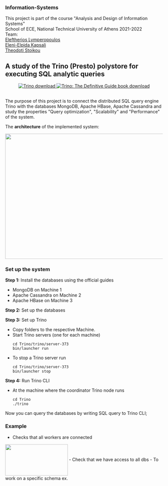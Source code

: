 ### Information-Systems
This project is part of the course "Analysis and Design of Information Systems" <br>
School of ECE, National Technical University of Athens 2021-2022 <br>
Team: <br>
[Eleftherios Lymperopoulos](https://github.com/LefterisLymp) <br>
[Eleni-Elpida Kapsali](https://github.com/el2kaps) <br>
[Theodoti Stoikou](https://github.com/DidoStoikou) <br>

## A study of the Trino (Presto) polystore for executing SQL analytic queries
</p>
<p align="center">
   <a href="https://trino.io/download.html">
       <img src="https://img.shields.io/maven-central/v/io.trino/trino-server.svg?label=Trino" alt="Trino download" />
   </a>
   <a href="https://trino.io/trino-the-definitive-guide.html">
       <img src="https://img.shields.io/badge/Trino%3A%20The%20Definitive%20Guide-download-brightgreen" alt="Trino: The Definitive Guide book download" />
   </a>
</p>
<br>
The purpose of this project is to connect the distributed SQL query engine Trino with the databases MongoDB, Apache HBase, Apache Cassandra and study the properties "Query optimization", "Scalability" and "Performance" of the system. 

The **architecture** of the implemented system: <br>

<img src="https://user-images.githubusercontent.com/63153771/160221904-ce759083-f60a-4ec8-9672-a8522e6356ff.png" width="600" height="400" align="center">

### Set up the system
**Step 1:** Install the databases using the official guides<br>
* MongoDB on Machine 1
* Apache Cassandra on Machine 2
* Apache HBase on Machine 3

**Step 2:** Set up the databases <br>

**Step 3:** Set up Trino <br>
* Copy folders to the respective Machine.
* Start Trino servers (one for each machine)
  ```
  cd Trino/trino/server-373
  bin/launcher run
  ```
* To stop a Trino server run 
  ```
  cd Trino/trino/server-373
  bin/launcher stop
  ```
**Step 4:** Run Trino CLI <br>
* At the machine where the coordinator Trino node runs 
  ```
  cd Trino
  ./trino
  ```
Now you can query the databases by writing SQL query to Trino CLI;

### Example
- Checks that all workers are connected 
<img src="https://user-images.githubusercontent.com/63153771/160288908-3c6aebe1-0d84-4e8e-871e-5d40fe66fb22.png" width="200" height="100" align="center">
- Check that we have access to all dbs
- To work on a specific schema ex. 
